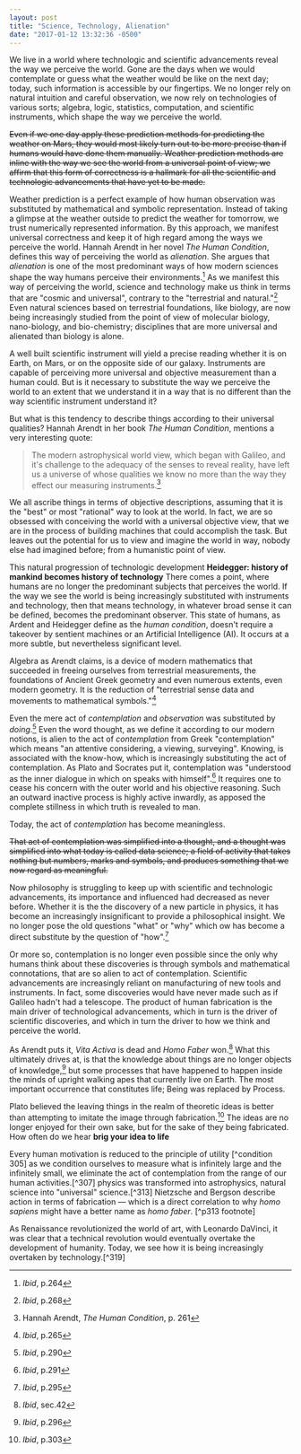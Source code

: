 ```yaml
---
layout: post
title: "Science, Technology, Alienation"
date: "2017-01-12 13:32:36 -0500"
---
```


We live in a world where technologic and scientific advancements reveal the way we perceive the world. Gone are the days when we would contemplate or guess what the weather would be like on the next day; today, such information is accessible by our fingertips. We no longer rely on natural intuition and careful observation, we now rely on technologies of various sorts; algebra, logic, statistics, computation, and scientific instruments, which shape the way we perceive the world.

~~Even if we one day apply these prediction methods for predicting the weather on Mars, they would most likely turn out to be more precise than if humans would have done them manually. Weather prediction methods are inline with the way we see the world from a universal point of view; we affirm that this form of correctness is a hallmark for all the scientific and technologic advancements that have yet to be made.~~

Weather prediction is a perfect example of how human observation was substituted by mathematical and symbolic representation. Instead of taking a glimpse at the weather outside to predict the weather for tomorrow, we trust numerically represented information. By this approach, we manifest universal correctness and keep it of high regard among the ways we perceive the world. Hannah Arendt in her novel *The Human Condition*, defines this way of perceiving the world as *alienation*. She argues that *alienation* is one of the most predominant ways of how modern sciences shape the way humans perceive their environments.[^c2f10daf] As we manifest this way of perceiving the world, science and technology make us think in terms that are "cosmic and universal", contrary to the "terrestrial and natural."[^d2c33aab] Even natural sciences based on terrestrial foundations, like biology, are now being increasingly studied from the point of view of molecular biology, nano-biology, and bio-chemistry; disciplines that are more universal and alienated than biology is alone.

A well built scientific instrument will yield a precise reading whether it is on Earth, on Mars, or on the opposite side of our galaxy. Instruments are capable of perceiving more universal and objective measurement than a human could. But is it necessary to substitute the way we perceive the world to an extent that we understand it in a way that is no different than the way scientific instrument understand it?

But what is this tendency to describe things according to their universal qualities? Hannah Arendt in her book *The Human Condition*, mentions a very interesting quote:

> The modern astrophysical world view, which began with Galileo, and it's challenge to the adequacy of the senses to reveal reality, have left us a universe of whose qualities we know no more than the way they effect our measuring instruments.[^10db5f0c]

We all ascribe things in terms of objective descriptions, assuming that it is the "best" or most "rational" way to look at the world. In fact, we are so obsessed with conceiving the world with a universal objective view, that we are in the process of building machines that could accomplish the task. But leaves out the potential for us to view and imagine the world in way, nobody else had imagined before; from a humanistic point of view.

This natural progression of technologic development
**Heidegger: history of mankind becomes history of technology** There comes a point, where humans are no longer the predominant subjects that perceives the world. If the way we see the world is being increasingly substituted with instruments and technology, then that means technology, in whatever broad sense it can be defined, becomes the predominant observer. This state of humans, as Ardent and Heidegger define as the *human condition*, doesn't require a takeover by sentient machines or an Artificial Intelligence (AI). It occurs at a more subtle, but nevertheless significant level.

Algebra as Arendt claims, is a device of modern mathematics that succeeded in freeing ourselves from terrestrial measurements, the foundations of Ancient Greek geometry and even numerous extents, even modern geometry. It is the reduction of "terrestrial sense data and movements to mathematical symbols."[^244cba7e]

Even the mere act of *contemplation* and *observation* was substituted by *doing*.[^bad2a1b8] Even the word thought, as we define it according to our modern notions, is alien to the act of *contemplation* from Greek "contemplation" which means "an attentive considering, a viewing, surveying". Knowing, is associated with the know-how, which is increasingly substituting the act of contemplation. As Plato and Socrates put it, contemplation was "understood as the inner dialogue in which on speaks with himself".[^4bd4172f] It requires one to cease his concern with the outer world and his objective reasoning. Such an outward inactive process is highly active inwardly, as apposed the complete stillness in which truth is revealed to man.

Today, the act of *contemplation* has become meaningless.

~~That act of contemplation was simplified into a thought, and a thought was simplified into what today is called data science; a field of activity that takes nothing but numbers, marks and symbols, and produces something that we now regard as meaningful.~~

Now philosophy is struggling to keep up with scientific and technologic advancements, its importance and influenced had decreased as never before. Whether it is the the discovery of a new particle in physics, it has become an increasingly insignificant to provide a philosophical insight. We no longer pose the old questions "what" or "why" which  ow has become a direct substitute by the question of "how".[^b83ed4e9]

Or more so, contemplation is no longer  even possible since the only why humans think about these discoveries is through symbols and mathematical connotations, that are so alien to act of contemplation. Scientific advancements are increasingly reliant on manufacturing of new tools and instruments. In fact, some discoveries would have never made such as if Galileo hadn't had a telescope. The product of human fabrication is the main driver of technological advancements, which in turn is the driver of scientific discoveries, and which in turn the driver to how we think and perceive the world.

As Arendt puts it, *Vita Activa* is dead and *Homo Faber* won.[^9b452d98] What this ultimately drives at, is that the knowledge about things are no longer objects of knowledge,[^8fc48ca7] but some processes that have happened to happen inside the minds of upright walking apes that currently live on Earth. The most important occurrence that constitutes life; Being was replaced by Process.

Plato believed the leaving things in the realm of theoretic ideas is better than attempting to imitate the image through fabrication.[^e0976831] The ideas are no longer enjoyed for their own sake, but for the sake of they being fabricated. How often do we hear **brig your idea to life**

Every human motivation is reduced to the principle of utility [^condition 305] as we condition ourselves to measure what is infinitely large and the infinitely small, we eliminate the act of contemplation from the range of our human activities.[^307] physics was transformed into astrophysics, natural science into "universal" science.[^313] Nietzsche and Bergson describe action in terms of fabrication — which is a direct correlation to why *homo sapiens* might have a better name as *homo faber*. [^p313 footnote]

As Renaissance revolutionized the world of art, with Leonardo DaVinci, it was clear that a technical revolution would eventually overtake the development of humanity. Today, we see how it is being increasingly overtaken by technology.[^319]

[^10db5f0c]: Hannah Arendt, *The Human Condition*, p. 261
[^d2c33aab]: *Ibid*, p.268
[^c2f10daf]: *Ibid*, p.264
[^244cba7e]: *Ibid*, p.265
[^4bd4172f]: *Ibid*, p.291
[^bad2a1b8]: *Ibid*, p.290
[^b83ed4e9]: *Ibid*, p.295
[^8fc48ca7]: *Ibid*, p.296
[^9b452d98]: *Ibid*, sec.42
[^e0976831]: *Ibid*, p.303
